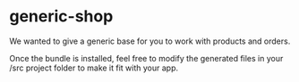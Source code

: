 # generic-shop

We wanted to give a generic base for you to work with products and orders.

Once the bundle is installed, feel free to modify the generated files in your /src project folder to make it fit with your app.
